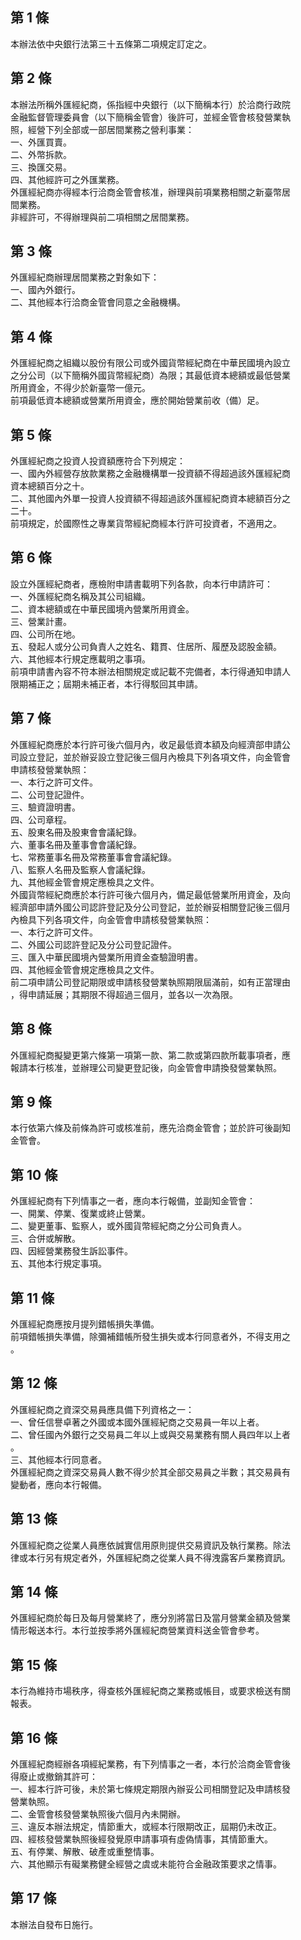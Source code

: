 第 1 條
-------
本辦法依中央銀行法第三十五條第二項規定訂定之。

第 2 條
-------
本辦法所稱外匯經紀商，係指經中央銀行（以下簡稱本行）於洽商行政院  
金融監督管理委員會（以下簡稱金管會）後許可，並經金管會核發營業執  
照，經營下列全部或一部居間業務之營利事業：  
一、外匯買賣。  
二、外幣拆款。  
三、換匯交易。  
四、其他經許可之外匯業務。  
外匯經紀商亦得經本行洽商金管會核准，辦理與前項業務相關之新臺幣居  
間業務。  
非經許可，不得辦理與前二項相關之居間業務。

第 3 條
-------
外匯經紀商辦理居間業務之對象如下：  
一、國內外銀行。  
二、其他經本行洽商金管會同意之金融機構。

第 4 條
-------
外匯經紀商之組織以股份有限公司或外國貨幣經紀商在中華民國境內設立  
之分公司（以下簡稱外國貨幣經紀商）為限；其最低資本總額或最低營業  
所用資金，不得少於新臺幣一億元。  
前項最低資本總額或營業所用資金，應於開始營業前收（備）足。

第 5 條
-------
外匯經紀商之投資人投資額應符合下列規定：  
一、國內外經營存放款業務之金融機構單一投資額不得超過該外匯經紀商  
    資本總額百分之十。  
二、其他國內外單一投資人投資額不得超過該外匯經紀商資本總額百分之  
    二十。  
前項規定，於國際性之專業貨幣經紀商經本行許可投資者，不適用之。

第 6 條
-------
設立外匯經紀商者，應檢附申請書載明下列各款，向本行申請許可：  
一、外匯經紀商名稱及其公司組織。  
二、資本總額或在中華民國境內營業所用資金。  
三、營業計畫。  
四、公司所在地。  
五、發起人或分公司負責人之姓名、籍貫、住居所、履歷及認股金額。  
六、其他經本行規定應載明之事項。  
前項申請書內容不符本辦法相關規定或記載不完備者，本行得通知申請人  
限期補正之；屆期未補正者，本行得駁回其申請。

第 7 條
-------
外匯經紀商應於本行許可後六個月內，收足最低資本額及向經濟部申請公  
司設立登記，並於辦妥設立登記後三個月內檢具下列各項文件，向金管會  
申請核發營業執照：  
一、本行之許可文件。  
二、公司登記證件。  
三、驗資證明書。  
四、公司章程。  
五、股東名冊及股東會會議紀錄。  
六、董事名冊及董事會會議紀錄。  
七、常務董事名冊及常務董事會會議紀錄。  
八、監察人名冊及監察人會議紀錄。  
九、其他經金管會規定應檢具之文件。  
外國貨幣經紀商應於本行許可後六個月內，備足最低營業所用資金，及向  
經濟部申請外國公司認許登記及分公司登記，並於辦妥相關登記後三個月  
內檢具下列各項文件，向金管會申請核發營業執照：  
一、本行之許可文件。  
二、外國公司認許登記及分公司登記證件。  
三、匯入中華民國境內營業所用資金查驗證明書。  
四、其他經金管會規定應檢具之文件。  
前二項申請公司登記期限或申請核發營業執照期限屆滿前，如有正當理由  
，得申請延展；其期限不得超過三個月，並各以一次為限。

第 8 條
-------
外匯經紀商擬變更第六條第一項第一款、第二款或第四款所載事項者，應  
報請本行核准，並辦理公司變更登記後，向金管會申請換發營業執照。

第 9 條
-------
本行依第六條及前條為許可或核准前，應先洽商金管會；並於許可後副知  
金管會。

第 10 條
--------
外匯經紀商有下列情事之一者，應向本行報備，並副知金管會：  
一、開業、停業、復業或終止營業。  
二、變更董事、監察人，或外國貨幣經紀商之分公司負責人。  
三、合併或解散。  
四、因經營業務發生訴訟事件。  
五、其他本行規定事項。

第 11 條
--------
外匯經紀商應按月提列錯帳損失準備。  
前項錯帳損失準備，除彌補錯帳所發生損失或本行同意者外，不得支用之  
。

第 12 條
--------
外匯經紀商之資深交易員應具備下列資格之一：  
一、曾任信譽卓著之外國或本國外匯經紀商之交易員一年以上者。  
二、曾任國內外銀行之交易員二年以上或與交易業務有關人員四年以上者  
    。  
三、其他經本行同意者。  
外匯經紀商之資深交易員人數不得少於其全部交易員之半數；其交易員有  
變動者，應向本行報備。

第 13 條
--------
外匯經紀商之從業人員應依誠實信用原則提供交易資訊及執行業務。除法  
律或本行另有規定者外，外匯經紀商之從業人員不得洩露客戶業務資訊。

第 14 條
--------
外匯經紀商於每日及每月營業終了，應分別將當日及當月營業金額及營業  
情形報送本行。本行並按季將外匯經紀商營業資料送金管會參考。

第 15 條
--------
本行為維持市場秩序，得查核外匯經紀商之業務或帳目，或要求檢送有關  
報表。

第 16 條
--------
外匯經紀商經辦各項經紀業務，有下列情事之一者，本行於洽商金管會後  
得廢止或撤銷其許可：  
一、經本行許可後，未於第七條規定期限內辦妥公司相關登記及申請核發  
    營業執照。  
二、金管會核發營業執照後六個月內未開辦。  
三、違反本辦法規定，情節重大，或經本行限期改正，屆期仍未改正。  
四、經核發營業執照後經發覺原申請事項有虛偽情事，其情節重大。  
五、有停業、解散、破產或重整情事。  
六、其他顯示有礙業務健全經營之虞或未能符合金融政策要求之情事。

第 17 條
--------
本辦法自發布日施行。

